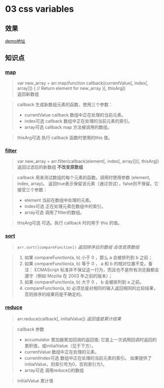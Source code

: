 # 03 css variables
## 效果
[demo地址](https://ltboy.github.io/JavaScript30/04%20-%20Array%20cardio%20day1/index.html)

## 知识点

### [map](https://developer.mozilla.org/zh-CN/docs/Web/JavaScript/Reference/Global_Objects/Array/map)

> var new_array = arr.map(function callback(currentValue[, index[, array]]) {
 // Return element for new_array }[, 
thisArg])  
> 返回新数组  

> callback
生成新数组元素的函数，使用三个参数：  
> - currentValue
callback 数组中正在处理的当前元素。
> - index可选
callback 数组中正在处理的当前元素的索引。
> - array可选
callback  map 方法被调用的数组。  

> thisArg可选
执行 callback 函数时使用的this 值。

### [filter](https://developer.mozilla.org/zh-CN/docs/Web/JavaScript/Reference/Global_Objects/Array/filter)
> var new_array = arr.filter(callback(element[, index[, array]])[, thisArg])  
> 返回过滤后的新数组 **不改变原数组**

> callback
用来测试数组的每个元素的函数。调用时使用参数 (element, index, array)。
返回true表示保留该元素（通过测试），false则不保留。它接受三个参数：  
> - element
当前在数组中处理的元素。  
> - index可选
正在处理元素在数组中的索引。  
> - array可选
调用了filter的数组。  

> thisArg可选
可选。执行 callback 时的用于 this 的值。


### [sort](https://developer.mozilla.org/zh-CN/docs/Web/JavaScript/Reference/Global_Objects/Array/sort)
>  `arr.sort([compareFunction])`  *返回排序后的数组 会改变原数组*  

> 1. 如果 compareFunction(a, b) 小于 0 ，那么 a 会被排列到 b 之前；  
> 2. 如果 compareFunction(a, b) 等于 0 ， a 和 b 的相对位置不变。备注： ECMAScript 标准并不保证这一行为，而且也不是所有浏览器都会遵守（例如 Mozilla 在 2003 年之前的版本）；  
> 3. 如果 compareFunction(a, b) 大于 0 ， b 会被排列到 a 之前。  
> 4. compareFunction(a, b) 必须总是对相同的输入返回相同的比较结果，否则排序的结果将是不确定的。

### [reduce](https://developer.mozilla.org/zh-CN/docs/Web/JavaScript/Reference/Global_Objects/Array/Reduce)

> arr.reduce(callback[, initialValue])   *返回值是累计结果*

> callback 参数  
> - accumulator
累加器累加回调的返回值; 它是上一次调用回调时返回的累积值，或initialValue（见于下方）。  
> - currentValue
数组中正在处理的元素。   
> - currentIndex可选
数组中正在处理的当前元素的索引。 如果提供了initialValue，则索引号为0，否则索引为1。   
> - array可选
调用reduce()的数组   

> initialValue 累计值
